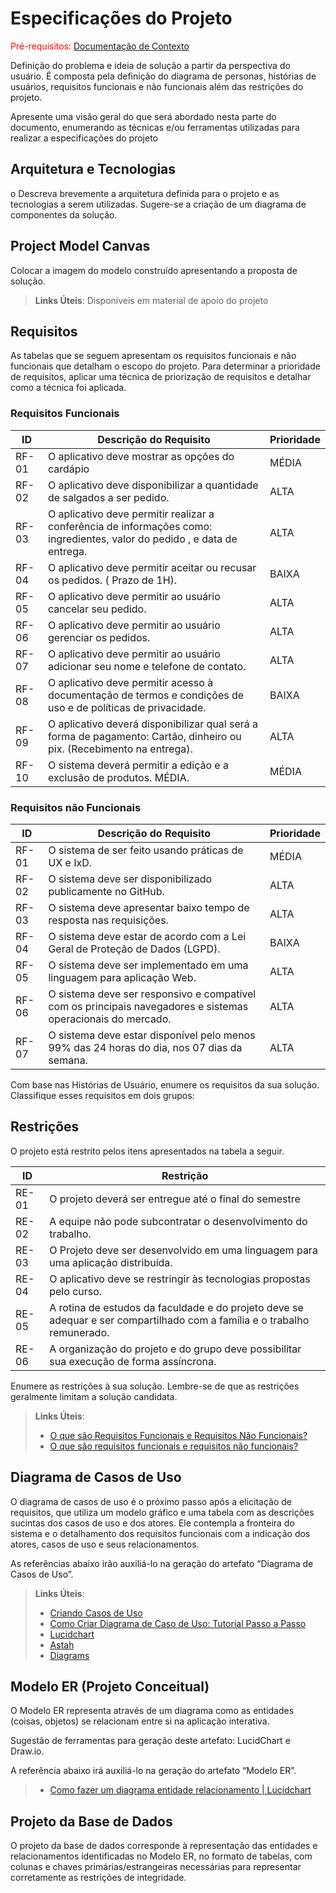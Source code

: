 # Especificações do Projeto

<span style="color:red">Pré-requisitos: <a href="1-Documentação de Contexto.md"> Documentação de Contexto</a></span>

Definição do problema e ideia de solução a partir da perspectiva do usuário. É composta pela definição do  diagrama de personas, histórias de usuários, requisitos funcionais e não funcionais além das restrições do projeto.

Apresente uma visão geral do que será abordado nesta parte do documento, enumerando as técnicas e/ou ferramentas utilizadas para realizar a especificações do projeto

## Arquitetura e Tecnologias

o	Descreva brevemente a arquitetura definida para o projeto e as tecnologias a serem utilizadas. Sugere-se a criação de um diagrama de componentes da solução.

## Project Model Canvas

Colocar a imagem do modelo construído apresentando a proposta de solução.

> **Links Úteis**:
> Disponíveis em material de apoio do projeto

## Requisitos

As tabelas que se seguem apresentam os requisitos funcionais e não funcionais que detalham o escopo do projeto. Para determinar a prioridade de requisitos, aplicar uma técnica de priorização de requisitos e detalhar como a técnica foi aplicada.

### Requisitos Funcionais

| ID    | Descrição do Requisito                                      | Prioridade |
|-------|-------------------------------------------------------------|------------|
| RF-01 | O aplicativo deve mostrar as opções do cardápio | MÉDIA |
| RF-02 | O aplicativo deve disponibilizar a quantidade de salgados a ser pedido. | ALTA |
| RF-03 | O aplicativo deve permitir realizar a conferência de informações como: ingredientes, valor do pedido , e data de entrega.| ALTA |
| RF-04 | O aplicativo deve permitir aceitar ou recusar os pedidos. ( Prazo de 1H).| BAIXA |
| RF-05 | O aplicativo deve permitir ao usuário cancelar seu pedido. | ALTA |
| RF-06 | O aplicativo deve permitir ao usuário gerenciar os pedidos. | ALTA |
| RF-07 | O aplicativo deve permitir ao usuário adicionar seu nome e telefone de contato. | ALTA |
| RF-08 | O aplicativo deve permitir acesso à documentação de termos e condições de uso e de políticas de privacidade.| BAIXA |
| RF-09 |O aplicativo deverá disponibilizar qual será a forma de pagamento: Cartão, dinheiro ou pix. (Recebimento na entrega).| ALTA |
| RF-10 |O sistema deverá permitir a edição e a exclusão de produtos.	MÉDIA. | MÉDIA |


### Requisitos não Funcionais

| ID    | Descrição do Requisito                                      | Prioridade |
|-------|-------------------------------------------------------------|------------|
| RF-01 | O sistema de ser feito usando práticas de UX e IxD. | MÉDIA |
| RF-02 | O sistema deve ser disponibilizado publicamente no GitHub. | ALTA |
| RF-03 | O sistema deve apresentar baixo tempo de resposta nas requisições. | ALTA |
| RF-04 | O sistema deve estar de acordo com a Lei Geral de Proteção de Dados (LGPD). | BAIXA |
| RF-05 | O sistema deve ser implementado em uma linguagem para aplicação Web. | ALTA |
| RF-06 | O sistema deve ser responsivo e compatível com os principais navegadores e sistemas operacionais do mercado. | ALTA |
| RF-07 | O sistema deve estar disponível pelo menos 99% das 24 horas do dia, nos 07 dias da semana. | ALTA |



Com base nas Histórias de Usuário, enumere os requisitos da sua solução. Classifique esses requisitos em dois grupos:

## Restrições

O projeto está restrito pelos itens apresentados na tabela a seguir.

| ID    | Restrição                                                    |
| ----- | ------------------------------------------------------------ |
| RE-01 | O projeto deverá ser entregue até o final do semestre        |
| RE-02 | A equipe não pode subcontratar o desenvolvimento do trabalho. |
| RE-03 | O Projeto deve ser desenvolvido em uma linguagem para uma aplicação distribuída. |
| RE-04 | O aplicativo deve se restringir às tecnologias propostas pelo curso. |
| RE-05 | A rotina de estudos da faculdade e do projeto deve se adequar e ser compartilhado com a família e o trabalho remunerado. |
| RE-06 | A organização do projeto e do grupo deve possibilitar sua execução de forma assíncrona. |

Enumere as restrições à sua solução. Lembre-se de que as restrições geralmente limitam a solução candidata.

> **Links Úteis**:
> - [O que são Requisitos Funcionais e Requisitos Não Funcionais?](https://codificar.com.br/requisitos-funcionais-nao-funcionais/)
> - [O que são requisitos funcionais e requisitos não funcionais?](https://analisederequisitos.com.br/requisitos-funcionais-e-requisitos-nao-funcionais-o-que-sao/)

## Diagrama de Casos de Uso

O diagrama de casos de uso é o próximo passo após a elicitação de requisitos, que utiliza um modelo gráfico e uma tabela com as descrições sucintas dos casos de uso e dos atores. Ele contempla a fronteira do sistema e o detalhamento dos requisitos funcionais com a indicação dos atores, casos de uso e seus relacionamentos. 

As referências abaixo irão auxiliá-lo na geração do artefato “Diagrama de Casos de Uso”.

> **Links Úteis**:
> - [Criando Casos de Uso](https://www.ibm.com/docs/pt-br/elm/6.0?topic=requirements-creating-use-cases)
> - [Como Criar Diagrama de Caso de Uso: Tutorial Passo a Passo](https://gitmind.com/pt/fazer-diagrama-de-caso-uso.html/)
> - [Lucidchart](https://www.lucidchart.com/)
> - [Astah](https://astah.net/)
> - [Diagrams](https://app.diagrams.net/)

## Modelo ER (Projeto Conceitual)

O Modelo ER representa através de um diagrama como as entidades (coisas, objetos) se relacionam entre si na aplicação interativa.

Sugestão de ferramentas para geração deste artefato: LucidChart e Draw.io.

A referência abaixo irá auxiliá-lo na geração do artefato “Modelo ER”.

> - [Como fazer um diagrama entidade relacionamento | Lucidchart](https://www.lucidchart.com/pages/pt/como-fazer-um-diagrama-entidade-relacionamento)

## Projeto da Base de Dados

O projeto da base de dados corresponde à representação das entidades e relacionamentos identificadas no Modelo ER, no formato de tabelas, com colunas e chaves primárias/estrangeiras necessárias para representar corretamente as restrições de integridade.
